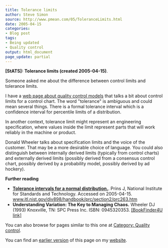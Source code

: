 ```yaml
---
title: Tolerance limits
author: Steve Simon
source: http://www.pmean.com/05/ToleranceLimits.html
date: 2005-04-15
categories:
- Blog post
tags:
- Being updated
- Quality control
output: html_document
page_update: partial
---
```

**[StATS]:** **Tolerance limits (created
2005-04-15)**.

Someone asked me about the difference between control limits and
tolerance limits.

I have a [web page about quality control models](../model/quality.asp)
that talks a bit about control limits for a control chart. The word
"tolerance" is ambiguous and could mean several things. There is a
formal tolerance interval which is a confidence interval for percentile
limits of a distribution.

In another context, tolerance limit might represent an engineering
specification, where values inside the limit represent parts that will
work reliably in the machine or product.

Donald Wheeler talks about specification limits and the voice of the
customer. That may be a more desirable choice of language. You could
also distinguish between internally derived limits (typically from
control charts) and externally derived limits (possibly derived from a
consensus control chart, possibly derived by a probability model,
possibly derived by ad hockery).

**Further reading**

- **[Tolerance intervals for a normal
distribution.](http://www.itl.nist.gov/div898/handbook/prc/section2/prc263.htm%20)**.
Prins J, National Institute for Standards and Technology. Accessed
on 2005-04-15.
www.itl.nist.gov/div898/handbook/prc/section2/prc263.htm
- **Understanding Variation: The Key to Managing Chaos.** Wheeler
DJ (1993) Knoxville, TN: SPC Press Inc. ISBN: 0945320353.
[\[BookFinder4U
link\]](http://www.bookfinder4u.com/detail/0945320353.html)

 You can also browse
for pages similar to this one at [Category: Quality
control](../category/QualityControl.html).

You can find an [earlier version][sim1] of this page on my [website][sim2].

[sim1]: http://www.pmean.com/05/ToleranceLimits.html
[sim2]: http://www.pmean.com

